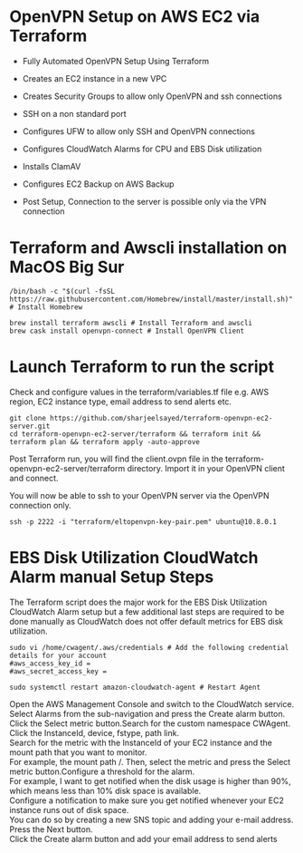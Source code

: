 # OpenVPN Setup on AWS EC2 via Terraform

- Fully Automated OpenVPN Setup Using Terraform

- Creates an EC2 instance in a new VPC

- Creates Security Groups to allow only OpenVPN and ssh connections

- SSH on a non standard port

- Configures UFW to allow only SSH and OpenVPN connections

- Configures CloudWatch Alarms for CPU and EBS Disk utilization

- Installs ClamAV

- Configures EC2 Backup on AWS Backup

- Post Setup, Connection to the server is possible only via the VPN connection

# Terraform and Awscli installation on MacOS Big Sur

```shell
/bin/bash -c "$(curl -fsSL https://raw.githubusercontent.com/Homebrew/install/master/install.sh)" # Install Homebrew

brew install terraform awscli # Install Terraform and awscli
brew cask install openvpn-connect # Install OpenVPN Client

```

# Launch Terraform to run the script

Check and configure values in the terraform/variables.tf file e.g. AWS region, EC2 instance type, email address to send alerts etc.

```shell
git clone https://github.com/sharjeelsayed/terraform-openvpn-ec2-server.git
cd terraform-openvpn-ec2-server/terraform && terraform init && terraform plan && terraform apply -auto-approve
```

Post Terraform run, you will find the client.ovpn file in the terraform-openvpn-ec2-server/terraform directory. Import it in your OpenVPN client and connect.

You will now be able to ssh to your OpenVPN server via the OpenVPN connection only.

```shell
ssh -p 2222 -i "terraform/eltopenvpn-key-pair.pem" ubuntu@10.8.0.1
```

# EBS Disk Utilization CloudWatch Alarm manual Setup Steps

The Terraform script does the major work for the EBS Disk Utilization CloudWatch Alarm setup but a few additional last steps are required to be done manually as CloudWatch does not offer default metrics for EBS disk utilization.

```shell
sudo vi /home/cwagent/.aws/credentials # Add the following credential details for your account
#aws_access_key_id =
#aws_secret_access_key =

sudo systemctl restart amazon-cloudwatch-agent # Restart Agent

```

Open the AWS Management Console and switch to the CloudWatch service.  
Select Alarms from the sub-navigation and press the Create alarm button.  
Click the Select metric button.Search for the custom namespace CWAgent.  
Click the InstanceId, device, fstype, path link.  
Search for the metric with the InstanceId of your EC2 instance and the mount path that you want to monitor.  
For example, the mount path /. Then, select the metric and press the Select metric button.Configure a threshold for the alarm.  
For example, I want to get notified when the disk usage is higher than 90%, which means less than 10% disk space is available.  
Configure a notification to make sure you get notified whenever your EC2 instance runs out of disk space.  
You can do so by creating a new SNS topic and adding your e-mail address.  
Press the Next button.  
Click the Create alarm button and add your email address to send alerts
